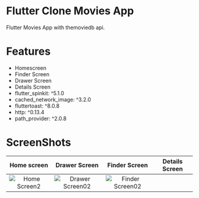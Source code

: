# Flutter Clone Movies App 
Flutter Movies App with themoviedb api.



# Features
- Homescreen
- Finder Screen
- Drawer Screen
- Details Screen
- flutter_spinkit: ^5.1.0
- cached_network_image: ^3.2.0
- fluttertoast: ^8.0.8
- http: ^0.13.4
- path_provider: ^2.0.8



# ScreenShots

| Home screen | Drawer Screen | Finder Screen | Details Screen |
|    :---:    |     :---:     |     :---:     |     :---:      |
|![Home Screen2](https://user-images.githubusercontent.com/78031893/147930739-37ae6aa2-5e07-4f25-aa61-6dcf1c80775e.jpg)| ![Drawer Screen02](https://user-images.githubusercontent.com/78031893/147930843-8ce59960-eee5-4ac4-baf0-dfcd1caf29f9.jpg)| ![Finder Screen02](https://user-images.githubusercontent.com/78031893/147930928-888690a0-0c57-4fd4-8538-049aa3518df3.jpg)| 




